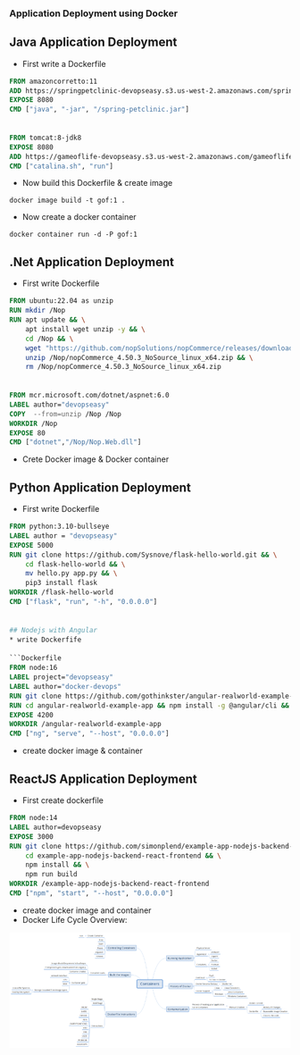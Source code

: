 ### Application Deployment using Docker

## Java Application Deployment
* First write a Dockerfile

```Dockerfile
FROM amazoncorretto:11
ADD https://springpetclinic-devopseasy.s3.us-west-2.amazonaws.com/spring-petclinic.jar /spring-petclinic.jar
EXPOSE 8080
CMD ["java", "-jar", "/spring-petclinic.jar"]


FROM tomcat:8-jdk8
EXPOSE 8080
ADD https://gameoflife-devopseasy.s3.us-west-2.amazonaws.com/gameoflife.war /usr/local/tomcat/webapps/gameoflife.war
CMD ["catalina.sh", "run"]
```
* Now build this Dockerfile & create image
```
docker image build -t gof:1 .
```
* Now create a docker container

```
docker container run -d -P gof:1
```
## .Net Application Deployment
* First write Dockerfile

```Dockerfile
FROM ubuntu:22.04 as unzip
RUN mkdir /Nop
RUN apt update && \
    apt install wget unzip -y && \
    cd /Nop && \
    wget "https://github.com/nopSolutions/nopCommerce/releases/download/release-4.50.3/nopCommerce_4.50.3_NoSource_linux_x64.zip" &&\
    unzip /Nop/nopCommerce_4.50.3_NoSource_linux_x64.zip && \
    rm /Nop/nopCommerce_4.50.3_NoSource_linux_x64.zip


FROM mcr.microsoft.com/dotnet/aspnet:6.0
LABEL author="devopseasy"
COPY  --from=unzip /Nop /Nop
WORKDIR /Nop
EXPOSE 80
CMD ["dotnet","/Nop/Nop.Web.dll"]
```
* Crete Docker image & Docker container 

## Python Application Deployment
* First write Dockerfile

```Dockerfile
FROM python:3.10-bullseye
LABEL author = "devopseasy"
EXPOSE 5000
RUN git clone https://github.com/Sysnove/flask-hello-world.git && \
    cd flask-hello-world && \
    mv hello.py app.py && \
    pip3 install flask
WORKDIR /flask-hello-world
CMD ["flask", "run", "-h", "0.0.0.0"]


## Nodejs with Angular
* write Dockerfife

```Dockerfile
FROM node:16
LABEL project="devopseasy"
LABEL author="docker-devops"
RUN git clone https://github.com/gothinkster/angular-realworld-example-app.git
RUN cd angular-realworld-example-app && npm install -g @angular/cli && npm install
EXPOSE 4200
WORKDIR /angular-realworld-example-app
CMD ["ng", "serve", "--host", "0.0.0.0"]
```
* create docker image & container

## ReactJS Application Deployment
* First create dockerfile
```Dockerfile
FROM node:14
LABEL author=devopseasy
EXPOSE 3000
RUN git clone https://github.com/simonplend/example-app-nodejs-backend-react-frontend.git && \
    cd example-app-nodejs-backend-react-frontend && \
    npm install && \
    npm run build
WORKDIR /example-app-nodejs-backend-react-frontend
CMD ["npm", "start", "--host", "0.0.0.0"]
```
* create docker image and container
* Docker Life Cycle Overview:

![Preview](./Images/container-overview.png)



